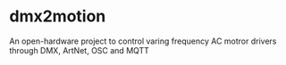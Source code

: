 # dmx2motion
An open-hardware project to control varing frequency AC motror drivers through DMX, ArtNet, OSC and MQTT
